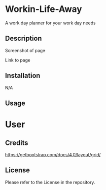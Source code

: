 # Workin-Life-Away
A work day planner for your work day needs


## Description


Screenshot of page

Link to page




## Installation
N/A

## Usage

# User



## Credits
https://getbootstrap.com/docs/4.0/layout/grid/






## License
Please refer to the License in the repository. 